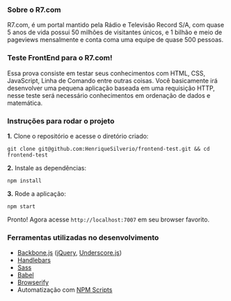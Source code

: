 ### Sobre o R7.com
R7.com, é um portal mantido pela Rádio e Televisão Record S/A, com quase
5 anos de vida possui 50 milhões de visitantes únicos, e 1 bilhão e meio
de pageviews mensalmente e conta coma uma equipe de quase 500 pessoas.


### Teste FrontEnd para o R7.com!
Essa prova consiste em testar seus conhecimentos com HTML, CSS,
JavaScript, Linha de Comando entre outras coisas.
Você basicamente irá desenvolver uma pequena aplicação baseada em uma
requisição HTTP, nesse teste será necessário conhecimentos em ordenação
de dados e matemática.


### Instruções para rodar o projeto

**1.** Clone o repositório e acesse o diretório criado:

    git clone git@github.com:HenriqueSilverio/frontend-test.git && cd frontend-test

**2.** Instale as dependências:

    npm install

**3.** Rode a aplicação:

    npm start

Pronto! Agora acesse `http://localhost:7007` em seu browser favorito.

### Ferramentas utilizadas no desenvolvimento

- [Backbone.js](http://backbonejs.org) ([jQuery](http://jquery.com), [Underscore.js](http://underscorejs.org))
- [Handlebars](http://handlebarsjs.com)
- [Sass](http://sass-lang.com)
- [Babel](http://babeljs.io)
- [Browserify](http://browserify.org)
- Automatização com [NPM Scripts](https://docs.npmjs.com/misc/scripts)
